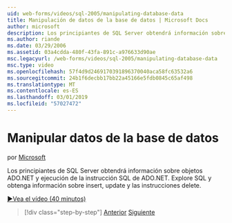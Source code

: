 ```yaml
---
uid: web-forms/videos/sql-2005/manipulating-database-data
title: Manipulación de datos de la base de datos | Microsoft Docs
author: microsoft
description: Los principiantes de SQL Server obtendrá información sobre objetos ADO.NET y ejecución de la instrucción SQL de ADO.NET. Explorar SQL y obtenga información sobre insert, update y delete sta...
ms.author: riande
ms.date: 03/29/2006
ms.assetid: 03a4cdda-480f-43fa-891c-a976633d90ae
msc.legacyurl: /web-forms/videos/sql-2005/manipulating-database-data
msc.type: video
ms.openlocfilehash: 57f4d9d2469170391896370040aca58fc63532a6
ms.sourcegitcommit: 24b1f6decbb17bb22a45166e5fdb0845c65af498
ms.translationtype: MT
ms.contentlocale: es-ES
ms.lasthandoff: 03/01/2019
ms.locfileid: "57027472"
---
```

<a name="manipulating-database-data"></a>Manipular datos de la base de datos
====================
por [Microsoft](https://github.com/microsoft)

Los principiantes de SQL Server obtendrá información sobre objetos ADO.NET y ejecución de la instrucción SQL de ADO.NET. Explore SQL y obtenga información sobre insert, update y las instrucciones delete.

[&#9654;Vea el vídeo (40 minutos)](https://channel9.msdn.com/Blogs/ASP-NET-Site-Videos/manipulating-database-data)

> [!div class="step-by-step"]
> [Anterior](designing-relational-database-tables.md)
> [Siguiente](more-structured-query-language.md)
